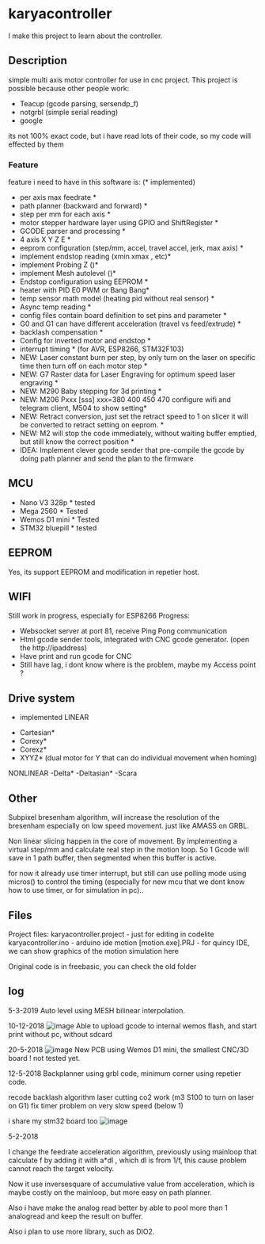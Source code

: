 # karyacontroller
I make this project to learn about the controller.
## Description
simple multi axis motor controller for use in cnc project.
This project is possible because other people work:
- Teacup (gcode parsing, sersendp_f)
- notgrbl (simple serial reading)
- google

its not 100% exact code, but i have read lots of their code, so my code will effected by them

### Feature

feature i need to have in this software is: (* implemented)
- per axis max feedrate *
- path planner (backward and forward) *
- step per mm for each axis *
- motor stepper hardware layer using GPIO and ShiftRegister *
- GCODE parser and processing *
- 4 axis X Y Z E *
- eeprom configuration (step/mm, accel, travel accel, jerk, max axis) *
- implement endstop reading (xmin xmax , etc)*
- implement Probing Z ()*
- implement Mesh autolevel ()*
- Endstop configuration using EEPROM *
- heater with PID E0 PWM or Bang Bang*
- temp sensor math model (heating pid without real sensor) *
- Async temp reading *
- config files contain board definition to set pins and parameter *
- G0 and G1 can have different acceleration (travel vs feed/extrude) *
- backlash compensation *
- Config for inverted motor and endstop *
- interrupt timing * (for AVR, ESP8266, STM32F103) 
- NEW: Laser constant burn per step, by only turn on the laser on specific time then turn off on each motor step *
- NEW: G7 Raster data for Laser Engraving for optimum speed laser engraving *
- NEW: M290 Baby stepping for 3d printing *
- NEW: M206 Pxxx [sss] xxx=380 400 450 470 configure wifi and telegram client, M504 to show setting*
- NEW: Retract conversion, just set the retract speed to 1 on slicer it will be converted to retract setting on eeprom. *
- NEW: M2 will stop the code immediately, without waiting buffer emptied, but still know the correct position *
- IDEA: Implement clever gcode sender that pre-compile the gcode by doing path planner and send the plan to the firmware


## MCU
- Nano V3 328p * tested
- Mega 2560 * Tested
- Wemos D1 mini * Tested
- STM32 bluepill * tested

## EEPROM
Yes, its support EEPROM and modification in repetier host. 

## WIFI
Still work in progress, especially for ESP8266
Progress:

- Websocket server at port 81, receive Ping Pong communication
- Html gcode sender tools, integrated with CNC gcode generator. (open the http://ipaddress)
- Have print and run gcode for CNC
- Still have lag, i dont know where is the problem, maybe my Access point ?


## Drive system

* implemented
LINEAR
- Cartesian* 
- Corexy*
- Corexz*
- XYYZ* (dual motor for Y that can do individual movement when homing)

NONLINEAR
-Delta*
-Deltasian*
-Scara

## Other

Subpixel bresenham algorithm, will increase the resolution of the bresenham especially on low speed movement. just like AMASS on GRBL.

Non linear slicing happen in the core of movement. By implementing a virtual step/mm and calculate real step in the motion loop. So 1 Gcode will save in 1 path buffer, then segmented when this buffer is active.

for now it already use timer interrupt, but still can use polling mode using micros() to control the timing (especially for new mcu that we dont know how to use timer, or for simulation in pc)..

## Files

Project files:
karyacontroller.project - just for editing in codelite
karyacontroller.ino - arduino ide
motion [motion.exe].PRJ - for quincy IDE, we can show graphics of the motion simulation here

Original code is in freebasic, you can check the old folder

## log
5-3-2019
Auto level using MESH bilinear interpolation. 

10-12-2018
![image](https://user-images.githubusercontent.com/11457832/49775685-83b68c80-fd2b-11e8-8161-39acdba5641b.png)
Able to upload gcode to internal wemos flash, and start print without pc, without sdcard

20-5-2018
![image](https://user-images.githubusercontent.com/11457832/40274504-1bbb86a0-5c02-11e8-9bbd-ba33fde2f281.png)
New PCB using Wemos D1 mini, the smallest CNC/3D board ! not tested yet.

12-5-2018
Backplanner using grbl code, minimum corner using repetier code.

recode backlash algorithm
laser cutting co2 work (m3 S100 to turn on laser on G1)
fix timer problem on very slow speed (below 1)

i share my stm32 board too
![image](https://user-images.githubusercontent.com/11457832/39960100-9d05b922-5646-11e8-8dbd-913c726d806a.png)

5-2-2018

I change the feedrate acceleration algorithm, previously using mainloop that calculate f by adding it with a*dl , which dl is from 1/f, this cause problem cannot reach the target velocity.

Now it use inversesquare of accumulative value from acceleration, which is maybe costly on the mainloop, but more easy on path planner.

Also i have make the analog read better by able to pool more than 1 analogread and keep the result on buffer.

Also i plan to use more library, such as DIO2.
